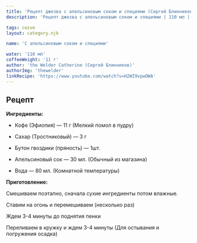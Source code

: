 ```yaml
---
title: 'Рецепт джезва с апельсиновым соком и специями (Сергей Блинников)'
description: 'Рецепт джезва с апельсиновым соком и специями | 110 мл | 11 г'

tags: cezve
layout: category.njk

name: 'C апельсиновым соком и специями'

water: '110 мл'
coffeeWeight: '11 г'
author: 'the Welder Catherine (Сергей Блинников)'
authorImg: 'thewelder'
linkRecipe: 'https://www.youtube.com/watch?v=H2WI9vpwOWA'
---
```


## Рецепт


__Ингредиенты:__

- Кофе (Эфиопия) — 11 г (Мелкий помол в пудру)

- Сахар (Тростниковый) — 3 г

- Бутон гвоздики (пряность) — 1шт.

- Апельсиновый сок — 30 мл. (Обычный из магазина)

- Вода — 80 мл. (Комнатной температуры)

__Приготовление:__

Смешиваем поэтапно, сначала сухие ингредиенты потом влажные.

Ставим на огонь и перемешиваем (несколько раз)

Ждем 3-4 минуты до поднятия пенки

Переливаем в кружку и ждем 3-4 минуты (Для остывания и погружения осадка)

<br/>
